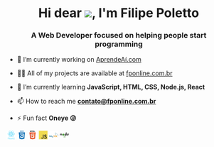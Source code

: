 <h1 align="center">Hi dear <img src="https://raw.githubusercontent.com/kaueMarques/kaueMarques/master/hi.gif" width="30px">, I'm Filipe Poletto</h1>
<h3 align="center">A Web Developer focused on helping people start programming</h3>
<!-- <p align="left"> <img src="https://komarev.com/ghpvc/?username=maykbrito" alt="maykbrito" /> </p> -->

- 🔭 I’m currently working on [AprendeAí.com](https://aprendeai.com)

- 👨‍💻 All of my projects are available at [fponline.com.br](https://fponline.com.br)

- 🌱 I’m currently learning **JavaScript, HTML, CSS, Node.js, React**

- 📫 How to reach me **contato@fponline.com.br**

- ⚡ Fun fact **Oneye 😜**

<p align="left">
<img src="https://raw.githubusercontent.com/devicons/devicon/master/icons/react/react-original-wordmark.svg" alt="react" width="20" height="20"/>
<img src="https://raw.githubusercontent.com/devicons/devicon/master/icons/css3/css3-plain-wordmark.svg" alt="css3"  width="20" height="20"/>
<img src="https://raw.githubusercontent.com/devicons/devicon/master/icons/html5/html5-original-wordmark.svg" alt="html5"  width="20" height="20"/>
<img src="https://raw.githubusercontent.com/devicons/devicon/master/icons/javascript/javascript-original.svg" alt="javascript" width="20" height="20"/>
<img src="https://raw.githubusercontent.com/devicons/devicon/master/icons/mysql/mysql-original-wordmark.svg" alt="mysql" width="20" height="20"/>
<img src="https://raw.githubusercontent.com/devicons/devicon/master/icons/nodejs/nodejs-original-wordmark.svg" alt="nodejs" width="20" height="20"/></p><p align="center">
<!-- <img src="https://github-readme-stats.vercel.app/api?username=filipepoletto&show_icons=true" alt="filipepoletto"/>  -->
</p>

<!--
**maykbrito/maykbrito** is a ✨ _special_ ✨ repository because its `README.md` (this file) appears on your GitHub profile.

Here are some ideas to get you started:

- 🔭 I’m currently working on ...
- 🌱 I’m currently learning ...
- 👯 I’m looking to collaborate on ...
- 🤔 I’m looking for help with ...
- 💬 Ask me about ...
- 📫 How to reach me: ...
- 😄 Pronouns: ...
- ⚡ Fun fact: ...
-->